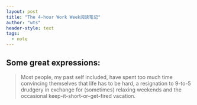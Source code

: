 ```yaml
---
layout: post
title: "The 4-hour Work Week阅读笔记"
author: "wts"
header-style: text
tags:
  - note
---
```


## Some great expressions:  

> Most people, my past self included, have spent too much time convincing themselves that life has to be hard, a resignation to 9-to-5 drudgery in exchange for (sometimes) relaxing weekends and the occasional keep-it-short-or-get-fired vacation.